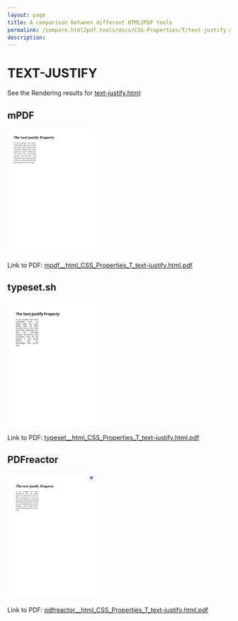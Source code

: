 ```yaml
---
layout: page
title: A comparison between different HTML2PDF tools
permalink: /compare.html2pdf.tools/docs/CSS-Properties/T/text-justify.md
description: 
---
```


# TEXT-JUSTIFY

See the Rendering results for [text-justify.html](/html/CSS%20Properties/T/text-justify.html):

## mPDF
![](mpdf__html_CSS_Properties_T_text-justify.html.png) 

Link to PDF: [mpdf__html_CSS_Properties_T_text-justify.html.pdf](mpdf__html_CSS_Properties_T_text-justify.html.pdf)

## typeset.sh
![](typeset__html_CSS_Properties_T_text-justify.html.png) 

Link to PDF: [typeset__html_CSS_Properties_T_text-justify.html.pdf](typeset__html_CSS_Properties_T_text-justify.html.pdf)

## PDFreactor
![](pdfreactor__html_CSS_Properties_T_text-justify.html.png) 

Link to PDF: [pdfreactor__html_CSS_Properties_T_text-justify.html.pdf](pdfreactor__html_CSS_Properties_T_text-justify.html.pdf)
